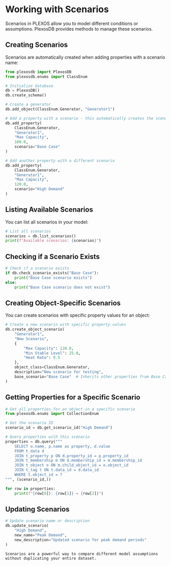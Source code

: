 # Working with Scenarios

Scenarios in PLEXOS allow you to model different conditions or assumptions. PlexosDB provides methods to manage these scenarios.

## Creating Scenarios

Scenarios are automatically created when adding properties with a scenario name:

```python
from plexosdb import PlexosDB
from plexosdb.enums import ClassEnum

# Initialize database
db = PlexosDB()
db.create_schema()

# Create a generator
db.add_object(ClassEnum.Generator, "Generator1")

# Add a property with a scenario - this automatically creates the scenario
db.add_property(
    ClassEnum.Generator,
    "Generator1",
    "Max Capacity",
    100.0,
    scenario="Base Case"
)

# Add another property with a different scenario
db.add_property(
    ClassEnum.Generator,
    "Generator1",
    "Max Capacity",
    120.0,
    scenario="High Demand"
)
```

## Listing Available Scenarios

You can list all scenarios in your model:

```python
# List all scenarios
scenarios = db.list_scenarios()
print(f"Available scenarios: {scenarios}")
```

## Checking if a Scenario Exists

```python
# Check if a scenario exists
if db.check_scenario_exists("Base Case"):
    print("Base Case scenario exists")
else:
    print("Base Case scenario does not exist")
```

## Creating Object-Specific Scenarios

You can create scenarios with specific property values for an object:

```python
# Create a new scenario with specific property values
db.create_object_scenario(
    "Generator1",
    "New Scenario",
    {
        "Max Capacity": 130.0,
        "Min Stable Level": 25.0,
        "Heat Rate": 9.5
    },
    object_class=ClassEnum.Generator,
    description="New scenario for testing",
    base_scenario="Base Case"  # Inherits other properties from Base Case
)
```

## Getting Properties for a Specific Scenario

```python
# Get all properties for an object in a specific scenario
from plexosdb.enums import CollectionEnum

# Get the scenario ID
scenario_id = db.get_scenario_id("High Demand")

# Query properties with this scenario
properties = db.query("""
    SELECT o.name, p.name as property, d.value
    FROM t_data d
    JOIN t_property p ON d.property_id = p.property_id
    JOIN t_membership m ON d.membership_id = m.membership_id
    JOIN t_object o ON m.child_object_id = o.object_id
    JOIN t_tag t ON t.data_id = d.data_id
    WHERE t.object_id = ?
""", (scenario_id,))

for row in properties:
    print(f"{row[0]}: {row[1]} = {row[2]}")
```

## Updating Scenarios

```python
# Update scenario name or description
db.update_scenario(
    "High Demand",
    new_name="Peak Demand",
    new_description="Updated scenario for peak demand periods"
)
```

```{tip}
Scenarios are a powerful way to compare different model assumptions without duplicating your entire dataset.
```
